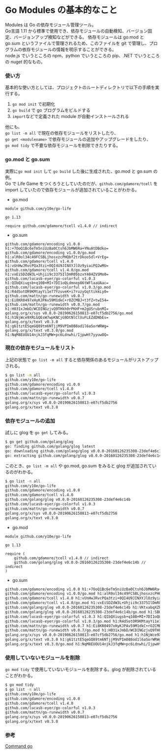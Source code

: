 # Go Modules の基本的なこと 


Modules は Go の依存モジュール管理ツール。   
Go言語 1.11 から標準で使用でき、依存モジュールの自動検知、バージョン固定、バージョンアップ検知などができる。
依存モジュールは go.mod と go.sum というファイルで管理されるため、このファイルを git で管理し、プログラムの依存モジュールの情報を明示することができる。   
node.js でいうところの npm、python でいうところの pip、.NET でいうところの nuget 的なもの。

### 使い方
基本的な使い方としては、プロジェクトのルートディレクトリで以下の手順を実行する。

1. `go mod init` で初期化
2. `go build` で go プログラムをビルドする
3. `import`などで定義された module が自動インストールされる

他にも、<br>
`go list -m all` で現在の依存モジュールをリストしたり、<br>
`go get <modulename>` で依存モジュールの追加やアップグレードをしたり、<br> 
`go mod tidy` で不要な依存モジュールを削除できたりする。

### go.mod と go.sum
実際に`go mod init` して `go build` した後に生成された、go.mod と go.sum の例。   
Go で Life Game をつくろうとしていたのだが、`github.com/gdamore/tcell` を import していたので依存モジュールが追加されていることがわかる。

- go.mod
```
module github.com/y10e/go-life

go 1.13

require github.com/gdamore/tcell v1.4.0 // indirect
```

- go.sum
```
github.com/gdamore/encoding v1.0.0 h1:+7OoQ1Bc6eTm5niUzBa0Ctsh6JbMW6Ra+YNuAtDBdko=
github.com/gdamore/encoding v1.0.0/go.mod h1:alR0ol34c49FCSBLjhosxzcPHQbf2trDkoo5dl+VrEg=
github.com/gdamore/tcell v1.4.0 h1:vUnHwJRvcPQa3tzi+0QI4U9JINXYJlOz9yiaiPQ2wMU=
github.com/gdamore/tcell v1.4.0/go.mod h1:vxEiSDZdW3L+Uhjii9c3375IlDmR05bzxY404ZVSMo0=
github.com/lucasb-eyer/go-colorful v1.0.3 h1:QIbQXiugsb+q10B+MI+7DI1oQLdmnep86tWFlaaUAac=
github.com/lucasb-eyer/go-colorful v1.0.3/go.mod h1:R4dSotOR9KMtayYi1e77YzuveK+i7ruzyGqttikkLy0=
github.com/mattn/go-runewidth v0.0.7 h1:Ei8KR0497xHyKJPAv59M1dkC+rOZCMBJ+t3fZ+twI54=
github.com/mattn/go-runewidth v0.0.7/go.mod h1:H031xJmbD/WCDINGzjvQ9THkh0rPKHF+m2gUSrubnMI=
golang.org/x/sys v0.0.0-20190626150813-e07cf5db2756/go.mod h1:h1NjWce9XRLGQEsW7wpKNCjG9DtNlClVuFLEZdDNbEs=
golang.org/x/text v0.3.0 h1:g61tztE5qeGQ89tm6NTjjM9VPIm088od1l6aSorWRWg=
golang.org/x/text v0.3.0/go.mod h1:NqM8EUOU14njkJ3fqMW+pc6Ldnwhi/IjpwHt7yyuwOQ=
```

### 現在の依存モジュールをリスト
上記の状態で `go list -m all` すると依存関係のあるモジュールがリストアップされる。

```sh
$ go list -m all
github.com/y10e/go-life
github.com/gdamore/encoding v1.0.0
github.com/gdamore/tcell v1.4.0
github.com/lucasb-eyer/go-colorful v1.0.3
github.com/mattn/go-runewidth v0.0.7
golang.org/x/sys v0.0.0-20190626150813-e07cf5db2756
golang.org/x/text v0.3.0
```

### 依存モジュールの追加
試しに glog を `go get` してみる。

```sh
$ go get github.com/golang/glog
go: finding github.com/golang/glog latest
go: downloading github.com/golang/glog v0.0.0-20160126235308-23def4e6c14b
go: extracting github.com/golang/glog v0.0.0-20160126235308-23def4e6c14b
```

このとき、`go list -m all` や go.mod, go.sum をみると glog が追加されているのがわかる。

```sh
$ go list -m all
github.com/y10e/go-life
github.com/gdamore/encoding v1.0.0
github.com/gdamore/tcell v1.4.0
github.com/golang/glog v0.0.0-20160126235308-23def4e6c14b
github.com/lucasb-eyer/go-colorful v1.0.3
github.com/mattn/go-runewidth v0.0.7
golang.org/x/sys v0.0.0-20190626150813-e07cf5db2756
golang.org/x/text v0.3.0
```

- go.mod
```
module github.com/y10e/go-life

go 1.13

require (
	github.com/gdamore/tcell v1.4.0 // indirect
	github.com/golang/glog v0.0.0-20160126235308-23def4e6c14b // indirect
)
```

- go.sum
```sh
github.com/gdamore/encoding v1.0.0 h1:+7OoQ1Bc6eTm5niUzBa0Ctsh6JbMW6Ra+YNuAtDBdko=
github.com/gdamore/encoding v1.0.0/go.mod h1:alR0ol34c49FCSBLjhosxzcPHQbf2trDkoo5dl+VrEg=
github.com/gdamore/tcell v1.4.0 h1:vUnHwJRvcPQa3tzi+0QI4U9JINXYJlOz9yiaiPQ2wMU=
github.com/gdamore/tcell v1.4.0/go.mod h1:vxEiSDZdW3L+Uhjii9c3375IlDmR05bzxY404ZVSMo0=
github.com/golang/glog v0.0.0-20160126235308-23def4e6c14b h1:VKtxabqXZkF25pY9ekfRL6a582T4P37/31XEstQ5p58=
github.com/golang/glog v0.0.0-20160126235308-23def4e6c14b/go.mod h1:SBH7ygxi8pfUlaOkMMuAQtPIUF8ecWP5IEl/CR7VP2Q=
github.com/lucasb-eyer/go-colorful v1.0.3 h1:QIbQXiugsb+q10B+MI+7DI1oQLdmnep86tWFlaaUAac=
github.com/lucasb-eyer/go-colorful v1.0.3/go.mod h1:R4dSotOR9KMtayYi1e77YzuveK+i7ruzyGqttikkLy0=
github.com/mattn/go-runewidth v0.0.7 h1:Ei8KR0497xHyKJPAv59M1dkC+rOZCMBJ+t3fZ+twI54=
github.com/mattn/go-runewidth v0.0.7/go.mod h1:H031xJmbD/WCDINGzjvQ9THkh0rPKHF+m2gUSrubnMI=
golang.org/x/sys v0.0.0-20190626150813-e07cf5db2756/go.mod h1:h1NjWce9XRLGQEsW7wpKNCjG9DtNlClVuFLEZdDNbEs=
golang.org/x/text v0.3.0 h1:g61tztE5qeGQ89tm6NTjjM9VPIm088od1l6aSorWRWg=
golang.org/x/text v0.3.0/go.mod h1:NqM8EUOU14njkJ3fqMW+pc6Ldnwhi/IjpwHt7yyuwOQ=
```

### 使用していないモジュールを削除
`go mod tidy` で使用していないモジュールを削除する。glog が削除されていることがわかる。

```sh
$ go mod tidy
$ go list -m all
github.com/y10e/go-life
github.com/gdamore/encoding v1.0.0
github.com/gdamore/tcell v1.4.0
github.com/lucasb-eyer/go-colorful v1.0.3
github.com/mattn/go-runewidth v0.0.7
golang.org/x/sys v0.0.0-20190626150813-e07cf5db2756
golang.org/x/text v0.3.0
```

### 参考
[Command go](https://golang.org/cmd/go/#hdr-Compile_and_run_Go_program)